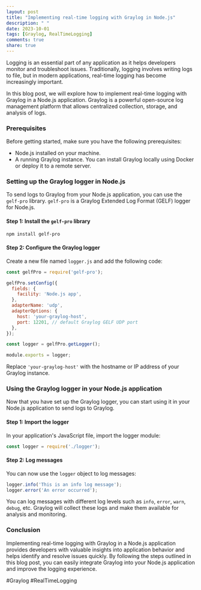 ```yaml
---
layout: post
title: "Implementing real-time logging with Graylog in Node.js"
description: " "
date: 2023-10-01
tags: [Graylog, RealTimeLogging]
comments: true
share: true
---
```


Logging is an essential part of any application as it helps developers monitor and troubleshoot issues. Traditionally, logging involves writing logs to file, but in modern applications, real-time logging has become increasingly important. 

In this blog post, we will explore how to implement real-time logging with Graylog in a Node.js application. Graylog is a powerful open-source log management platform that allows centralized collection, storage, and analysis of logs. 

### Prerequisites

Before getting started, make sure you have the following prerequisites:

- Node.js installed on your machine.
- A running Graylog instance. You can install Graylog locally using Docker or deploy it to a remote server.

### Setting up the Graylog logger in Node.js

To send logs to Graylog from your Node.js application, you can use the `gelf-pro` library. `gelf-pro` is a Graylog Extended Log Format (GELF) logger for Node.js.

#### Step 1: Install the `gelf-pro` library

```bash
npm install gelf-pro
```

#### Step 2: Configure the Graylog logger

Create a new file named `logger.js` and add the following code:

```javascript
const gelfPro = require('gelf-pro');

gelfPro.setConfig({
  fields: {
    facility: 'Node.js app',
  },
  adapterName: 'udp',
  adapterOptions: {
    host: 'your-graylog-host',
    port: 12201, // default Graylog GELF UDP port
  },
});

const logger = gelfPro.getLogger();

module.exports = logger;
```

Replace `'your-graylog-host'` with the hostname or IP address of your Graylog instance.

### Using the Graylog logger in your Node.js application

Now that you have set up the Graylog logger, you can start using it in your Node.js application to send logs to Graylog.

#### Step 1: Import the logger

In your application's JavaScript file, import the logger module:

```javascript
const logger = require('./logger');
```

#### Step 2: Log messages

You can now use the `logger` object to log messages:

```javascript
logger.info('This is an info log message');
logger.error('An error occurred');
```

You can log messages with different log levels such as `info`, `error`, `warn`, `debug`, etc. Graylog will collect these logs and make them available for analysis and monitoring.

### Conclusion

Implementing real-time logging with Graylog in a Node.js application provides developers with valuable insights into application behavior and helps identify and resolve issues quickly. By following the steps outlined in this blog post, you can easily integrate Graylog into your Node.js application and improve the logging experience.

#Graylog #RealTimeLogging